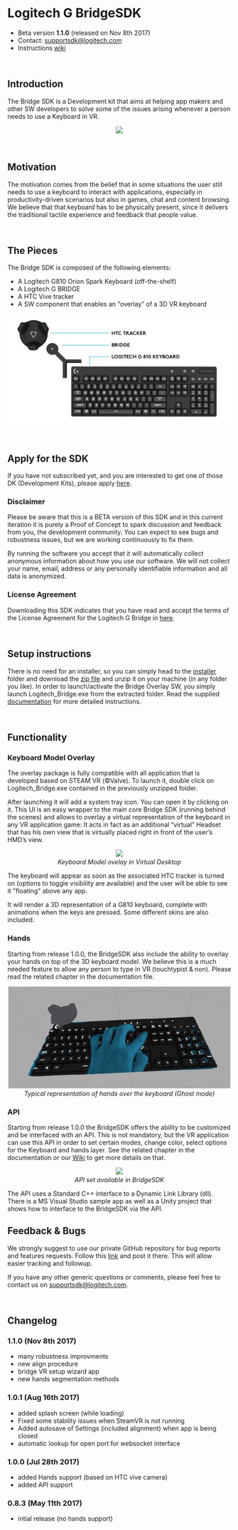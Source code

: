 # Logitech G BridgeSDK

- Beta version **1.1.0** (released on Nov 8th 2017)
- Contact: supportsdk@logitech.com
- Instructions [wiki](https://github.com/Logitech/logi_bridge_sdk/wiki)

<br/>

## Introduction
The Bridge SDK is a Development kit that aims at helping app makers and other SW developers to solve some of the issues arising whenever a person needs to use a Keyboard in VR.

<p align="center">
<img src="https://github.com/Logitech/logi_bridge_sdk/blob/master/documentation/pictures/logitech-bridge-mid.jpg">
</p>

<br/>

## Motivation
The motivation comes from the belief that in some situations the user still needs to use a keyboard to interact with applications, especially in productivity-driven scenarios but also in games, chat and content browsing. We believe that that keyboard has to be physically present, since it delivers the traditional tactile experience and feedback that people value.

<br/>

## The Pieces
The Bridge SDK is composed of the following elements:

- A Logitech G810 Orion Spark Keyboard (off-the-shelf)
- A Logitech G BRIDGE
- A HTC Vive tracker 
- A SW component that enables an “overlay” of a 3D VR keyboard

<p align="center">
<img src="documentation/pictures/Bridge_SDK_components.jpg">
</p>

<br/>

## Apply for the SDK
If you have not subscribed yet, and you are interested to get one of those DK (Development Kits), please apply [here](https://goo.gl/CJ16qD).

### Disclaimer
Please be aware that this is a BETA version of this SDK and in this current iteration it is purely a Proof of Concept to spark discussion and feedback from you, the development community. You can expect to see bugs and robustness issues, but we are working continuously to fix them. 

By running the software you accept that it will automatically collect anonymous information about how you use our software. We will not collect your name, email, address or any personally identifiable information and all data is anonymized.

### License Agreement
Downloading this SDK indicates that you have read and accept the terms of the License Agreement for the Logitech G Bridge in [here](https://goo.gl/sReQAk).

<br/>

## Setup instructions
There is no need for an installer, so you can simply head to the [installer](https://github.com/Logitech/logi_bridge_sdk/tree/master/installer) folder and download the [zip file](https://github.com/Logitech/logi_bridge_sdk/tree/master/installer/v1.0.1_Logitech_BridgeSDK.zip) and unzip it on your machine (in any folder you like). In order to launch/activate the Bridge Overlay SW, you simply launch Logitech_Bridge.exe  from the extracted folder.
Read the supplied [documentation](https://github.com/Logitech/logi_bridge_sdk/tree/master/documentation/BRIGE_SDK_description_v1.0.pdf) for more detailed instructions.

<br/>

## Functionality

### Keyboard Model Overlay

The overlay package is fully compatible with all application that is developed based on STEAM VR (©Valve). To launch it, double click on Logitech_Bridge.exe contained in the previously unzipped folder.

After launching it will add a system tray icon. You can open it by clicking on it. This UI is an easy wrapper to the main core Bridge SDK (running behind the scenes) and allows to overlay a virtual representation of the keyboard in any VR application game: It acts in fact as an additional “virtual” Headset that has his own view that is virtually placed right in front of the user’s HMD’s view.

<p align="center">
<img src="https://github.com/Logitech/logi_bridge_sdk/blob/master/documentation/pictures/Logitech_G_Bridge_VR_Keyboard_Hands_A.gif">
<br><i>Keyboard Model ovelay in Virtual Desktop</i>
</p>

The keyboard will appear as soon as the associated HTC tracker is turned on (options to toggle visibility are available) and the user will be able to see it "floating" above any app.

It will render a 3D representation of a G810 keyboard, complete with animations when the keys are pressed. Some different skins are also included.


### Hands

Starting from release 1.0.0, the BridgeSDK also include the ability to overlay your hands on top of the 3D keyboard model. We believe this is a much needed feature to allow any person to type in VR (touchtypist & non). Please read the related chapter in the documentation file.

<p align="center">
<img src="documentation/pictures/hands_1.jpg">
<br><i>Typical representation of hands over the keyboard (Ghost mode)</i>
</p>

### API

Starting from release 1.0.0 the BridgeSDK offers the ability to be customized and be interfaced with an API. This is not mandatory, but the VR application can use this API in order to set certain modes, change color, select options for the Keyboard and hands layer. See the related chapter in the documentation or our [Wiki](https://github.com/Logitech/logi_bridge_sdk/wiki/API) to get more details on that.
<p align="center">
<img src="https://github.com/Logitech/logi_bridge_sdk/blob/master/documentation/pictures/api_110.JPG">
<br><i>API set available in BridgeSDK</i>
</p>
The API uses a Standard C++ interface to a Dynamic Link Library (dll). There is a MS Visual Studio sample app as well as a Unity project that shows how to interface to the BridgeSDK via the API.

<br/>

## Feedback & Bugs
We  strongly suggest to use our private GitHub repository for bug reports and features requests. Follow this [link](https://github.com/Logitech/logi_bridge_sdk/issues) and post it there. This will allow easier tracking and followup.

If you have any other generic questions or comments, please feel free to contact us on supportsdk@logitech.com.

<br/>

## Changelog
### 1.1.0 (Nov 8th 2017)
- many robustness improvments
- new align procedure
- bridge VR setup wizard app
- new hands segmentation methods

### 1.0.1 (Aug 16th 2017)
- added splash screen (while loading)
- Fixed some stability issues when SteamVR is not running
- Added autosave of Settings (included alignment) when app is being closed
- automatic lookup for open port for websocket interface

### 1.0.0 (Jul 28th 2017)
- added Hands support (based on HTC vive camera)
- added API support

### 0.8.3 (May 11th 2017)
- intial release (no hands support)

